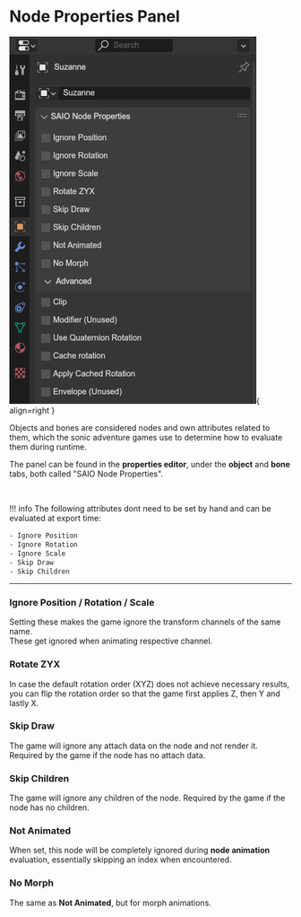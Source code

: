 # Node Properties Panel
![](../../img/ui_node_properties.png){ align=right }

Objects and bones are considered nodes and own attributes related to them, which the sonic adventure games use to determine how to evaluate them during runtime.

The panel can be found in the **properties editor**, under the **object** and **bone** tabs, both called "SAIO Node Properties".

<br clear="right">

!!! info
	The following attributes dont need to be set by hand and can be evaluated at export time:

	- Ignore Position
	- Ignore Rotation
	- Ignore Scale
	- Skip Draw
	- Skip Children

---

### Ignore Position / Rotation / Scale
Setting these makes the game ignore the transform channels of the same name.
<br/> These get ignored when animating respective channel.

### Rotate ZYX
In case the default rotation order (XYZ) does not achieve necessary results, you can flip the rotation order so that the game first applies Z, then Y and lastly X.

### Skip Draw
The game will ignore any attach data on the node and not render it. Required by the game if the node has no attach data.

### Skip Children
The game will ignore any children of the node. Required by the game if the node has no children.

### Not Animated
When set, this node will be completely ignored during **node animation** evaluation, essentially skipping an index when encountered.

### No Morph
The same as **Not Animated**, but for morph animations.